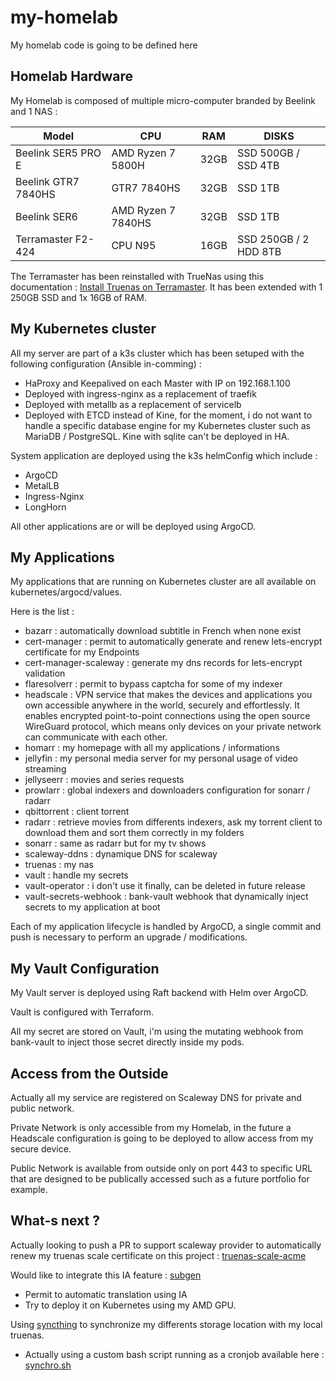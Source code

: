 # my-homelab
My homelab code is going to be defined here

## Homelab Hardware

My Homelab is composed of multiple micro-computer branded by Beelink and 1 NAS : 

| Model               | CPU                | RAM  | DISKS                 |
| ------------------- | ------------------ | ---- | --------------------- |
| Beelink SER5 PRO E  | AMD Ryzen 7 5800H  | 32GB | SSD 500GB / SSD 4TB   |
| Beelink GTR7 7840HS | GTR7 7840HS        | 32GB | SSD 1TB               |
| Beelink SER6        | AMD Ryzen 7 7840HS | 32GB | SSD 1TB               |
| Terramaster F2-424  | CPU N95            | 16GB | SSD 250GB / 2 HDD 8TB |

The Terramaster has been reinstalled with TrueNas using this documentation : [Install Truenas on Terramaster](https://nascompares.com/2022/08/10/how-to-install-truenas-core-on-your-terramaster-nas/). It has been extended with 1 250GB SSD and 1x 16GB of RAM.

## My Kubernetes cluster

All my server are part of a k3s cluster which has been setuped with the following configuration (Ansible in-comming) : 

- HaProxy and Keepalived on each Master with IP on 192.168.1.100
- Deployed with ingress-nginx as a replacement of traefik
- Deployed with metallb as a replacement of servicelb
- Deployed with ETCD instead of Kine, for the moment, i do not want to handle a specific database engine for my Kubernetes cluster such as MariaDB / PostgreSQL. Kine with sqlite can't be deployed in HA.

System application are deployed using the k3s helmConfig which include : 

- ArgoCD
- MetalLB
- Ingress-Nginx
- LongHorn

All other applications are or will be deployed using ArgoCD.

## My Applications

My applications that are running on Kubernetes cluster are all available on kubernetes/argocd/values.

Here is the list : 

- bazarr : automatically download subtitle in French when none exist
- cert-manager : permit to automatically generate and renew lets-encrypt certificate for my Endpoints
- cert-manager-scaleway : generate my dns records for lets-encrypt validation
- flaresolverr : permit to bypass captcha for some of my indexer
- headscale : VPN service that makes the devices and applications you own accessible anywhere in the world, securely and effortlessly. It enables encrypted point-to-point connections using the open source WireGuard protocol, which means only devices on your private network can communicate with each other.
- homarr : my homepage with all my applications / informations
- jellyfin : my personal media server for my personal usage of video streaming
- jellyseerr : movies and series requests
- prowlarr : global indexers and downloaders configuration for sonarr / radarr
- qbittorrent : client torrent
- radarr : retrieve movies from differents indexers, ask my torrent client to download them and sort them correctly in my folders
- sonarr : same as radarr but for my tv shows
- scaleway-ddns : dynamique DNS for scaleway
- truenas : my nas
- vault : handle my secrets
- vault-operator : i don't use it finally, can be deleted in future release
- vault-secrets-webhook : bank-vault webhook that dynamically inject secrets to my application at boot

Each of my application lifecycle is handled by ArgoCD, a single commit and push is necessary to perform an upgrade / modifications.

## My Vault Configuration

My Vault server is deployed using Raft backend with Helm over ArgoCD.

Vault is configured with Terraform.

All my secret are stored on Vault, i'm using the mutating webhook from bank-vault to inject those secret directly inside my pods.

## Access from the Outside

Actually all my service are registered on Scaleway DNS for private and public network.

Private Network is only accessible from my Homelab, in the future a Headscale configuration is going to be deployed to allow access from my secure device.

Public Network is available from outside only on port 443 to specific URL that are designed to be publically accessed such as a future portfolio for example.

## What-s next ?

Actually looking to push a PR to support scaleway provider to automatically renew my truenas scale certificate on this project : [truenas-scale-acme](https://github.com/thde/truenas-scale-acme)

Would like to integrate this IA feature : [subgen](https://github.com/McCloudS/subgen)
- Permit to automatic translation using IA
- Try to deploy it on Kubernetes using my AMD GPU.

Using [syncthing](https://github.com/syncthing/syncthing) to synchronize my differents storage location with my local truenas.
- Actually using a custom bash script running as a cronjob available here : [synchro.sh](./ansible/scripts/synchro.sh.j2)